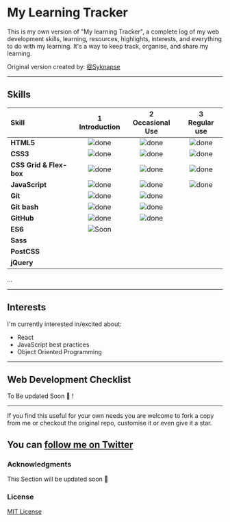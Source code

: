 # My Learning Tracker <!--Add Twitter Sharing Button-->

This is my own version of "My learning Tracker", a complete log of my web development skills, learning, resources, highlights, interests, and everything to do with my learning. It's a way to keep track, organise, and share my learning.

Original version created by: [@Syknapse](https://github.com/Syknapse/My-Learning-Tracker/blob/master/README.md "https://github.com/Syknapse/My-Learning-Tracker/blob/master/README.md") 

----

## Skills

[done]: https://user-images.githubusercontent.com/29199184/32275438-8385f5c0-bf0b-11e7-9406-42265f71e2bd.png "Done"
[Soon]: https://user-images.githubusercontent.com/29199184/34462916-d5c37bd4-ee4d-11e7-9f4a-d57f2243281b.png "Soon"

|               Skill              | 1<br>Introduction | 2<br>Occasional Use    | 3<br>Regular use |
|:-------------------------------- |:-----------------:|:----------------------:|:----------------:|
|**HTML5**                         | ![done][done]     | ![done][done]          | ![done][done]    |
|**CSS3**                          | ![done][done]     | ![done][done]          | ![done][done]    |
|**CSS Grid & Flex-box**           | ![done][done]     | ![done][done]          | ![done][done]    |
|**JavaScript**                    | ![done][done]     | ![done][done]          | ![done][done]    |
|**Git**                           | ![done][done]     | ![done][done]          |                  |
|**Git bash**                      | ![done][done]     | ![done][done]          |                  |
|**GitHub**                        | ![done][done]     | ![done][done]          |                  |
|**ES6**                           | ![Soon][Soon]     |                        |                  |
|**Sass**                          |                   |                        |                  |
|**PostCSS**                       |                   |                        |                  |
|**jQuery**                        |                   |                        |                  | 
... 
<!--
|**React**                         |                   |                        |                  |
|**StoryBook**                     |                   |                        |                  |
|**Redux**                         |                   |                        |                  |
|**Backbone**                      |                   |                        |                  |
|**Bitbucket**                     |                   |                        |                  |
|**Gulp/Webpack**                  |                   |                        |                  |
|**Prettier**                      |                   |                        |                  |
|**EsLint**                        |                   |                        |                  |
|**Agile**                         |                   |                        |                  |
|**Jira**                          |                   |                        |                  |
|**NPM**                           |                   |                        |                  |
|**Yarn**                          |                   |                        |                  |
|**Working with APIs**             | ![done][done]     |                        |                  |
|**Stylus**                        |                   |                        |                  |
|**Responsive design**             | ![done][done]     |                        |                  |
|**Mobile first**                  |                   |                        |                  |
|**Progressive Enhancement**       |                   |                        |                  |
|**Markdown**                      | ![done][done]     |                        |                  |
|**Website Building**              | ![done][done]     |                        |                  |
|**Publishing website**            |                   |                        |                  |
|**Bootstrap**                     |                   |                        |                  |
|**Command line**                  | ![done][done]     |                        |                  |
|**Node.js**                       |                   |                        |                  |
|**NPM scripts**                   |                   |                        |                  |
|**Husky**                         |                   |                        |                  |
|**Open Source Contribution**      |                   |                        |                  |
|**Next.js**                       |                   |                        |                  |
|**Angular 4**                     |                   |                        |                  |

----

## Learning

[//]: # (Status images)

[Completed]: https://user-images.githubusercontent.com/29199184/32275438-8385f5c0-bf0b-11e7-9406-42265f71e2bd.png "Completed"
[In Progress]: https://user-images.githubusercontent.com/29199184/34462881-7305ddac-ee4d-11e7-9b57-589424820da4.png "In Progress"
[Soon]: https://user-images.githubusercontent.com/29199184/34462916-d5c37bd4-ee4d-11e7-9f4a-d57f2243281b.png "Soon"

|            Status           |   Year     | Course                                                          |                Tutor                        |
|:---------------------------:|:-----------|:----------------------------------------------------------------|:-------------------------------------------:|
| ![Completed][Completed]     |    2020    | [Responsive Web Design]                                         | [Free Code Camp]                            |
| ![In Progress][In Progress] |    2020    | [Experto en Administración Web]                                 | [Fatla.org]                                 |
| ![Soon][Soon]               |            | [JavaScript Algorithms and Data Structures]                     | [Free Code Camp]                            |
| ![Soon][Soon]               |            | [Full Stack Online]                                             | [App Academy Open]                          |

[//]: # (Reference links to courses)

[Responsive Web Design]: https://www.freecodecamp.org/cesaraugp
[Experto en Administración Web]: https://www.fatla.org/becas/administracion-web.html
[JavaScript Algorithms and Data Structures]: https://www.freecodecamp.org/cesaraugp
[Full Stack Online Curriculum]: https://open.appacademy.io/learn/full-stack-online/



[//]: # (Reference links to tutors)

[App Academy Open]: https://open.appacademy.io/
[Free Code Camp]: https://www.freecodecamp.org
[Fatla.org]: https://www.fatla.org


### Paths

| Paths with multiple resources                             |            Author            |
|:----------------------------------------------------------|:----------------------------:|
| [Front End Developer Roadmap]                             | [Kamran Ahmed]               |
| [Full Stack Web Developer Path]                           | [Shovan Chatterjee]          |

[//]: # (Reference links to paths)

[Front End Developer Roadmap]: https://roadmap.sh/frontend
[Full Stack Web Developer Path]: https://github.com/shovanch/fullstack-web-developer-path

[//]: # (Reference links to authors)
[Kamran Ahmed]: https://github.com/kamranahmedse
[Shovan Chatterjee]: https://github.com/shovanch

----

## Highlights
Available soon! :eyes:
<!--The most interesting of what I'm watching, reading, and doing:
[**Click here for playlists and tweets. Articles, talks, tutorials, and more**](https://syknapse.github.io/My-Learning-Tracker/)
And here is a chronological log of the highlights of my learning:
[**My Learning Log**](https://github.com/Syknapse/My-Learning-Tracker/blob/master/log.md)-->

----

## Interests

I'm currently interested in/excited about:

+ React
+ JavaScript best practices
+ Object Oriented Programming

----

## Web Development Checklist

<!--This is a list of basic objectives to meet on the road to mastering web development.-->
To Be updated Soon :eyes: !

<!-- It is an almost exact copy of [Ginny Fahs'](https://twitter.com/ginnyfahs) ["Things Real Developers Do: My Bucket List"](https://blog.prototypr.io/wondering-if-youre-a-real-developer-yet-try-making-a-bucket-list-281275482155) -->
<!-- 
* [x] Open the computer’s terminal
* [x] Use a text editor (bonus points if you have a specific reason for choosing it)
* [x] Use some keyboard shortcuts
* [ ] Write tests for your code
* [ ] Help another web developer with something they’re having trouble with
* [ ] Attend an event about web development
* [x] Follow developers you admire on social media
* [ ] Read a book about coding
* [x] Open your browser console
* [x] Get data from an API
* [ ] Hide API keys from the public
* [ ] Post a question on Stack Overflow
* [x] Push code to GitHub or GitLab or BitBucket
* [ ] Speak about something web development-related at an event
* [ ] Complete a technical interview
* [ ] Participate in a hackathon
* [ ] Deploy a project
* [ ] Ship your project to a store
* [ ] Contribute to open source
* [ ] Get paid to code
* [ ] When people ask what you do, respond saying you’re a developer :)
-->
----

If you find this useful for your own needs you are welcome to fork a copy from me or checkout the original repo, customise it or even give it a star.

You can [follow me on Twitter](https://twitter.com/cesaraugp "@cesaraugp")
----

### Acknowledgments
<!--
This has been partly inspired by [Shovan Chatterjee](https://twitter.com/shovan_ch) and his wonderful [Full Stack Web Developer Path](https://github.com/shovanch/fullstack-web-developer-path) project. And of course by [Alexander Kallaway's](https://twitter.com/ka11away) very motivational [#100DaysOfCode challenge](https://github.com/Kallaway/100-days-of-code) and the great and supportive community around it.
-->
This Section will be updated soon :eyes:

### License

[MIT License](https://github.com/Syknapse/My-Learning-Tracker/blob/master/LICENSE)
